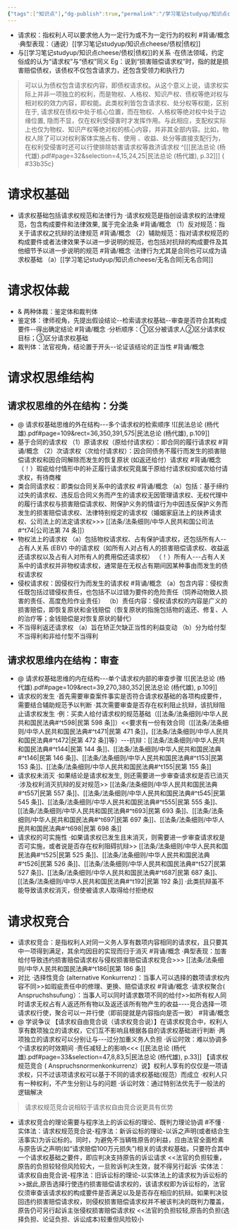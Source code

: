 ```yaml
---
{"tags":["知识点"],"dg-publish":true,"permalink":"/学习笔记studyup/知识点cheese/请求权/","dgPassFrontmatter":true,"created":"2024-07-02T12:43:47.052+08:00","updated":"2024-09-30T11:31:56.442+08:00"}
---
```


- 请求权：指权利人可以要求他人为一定行为或不为一定行为的权利 #背诵/概念 
·典型表现：（通说）[[学习笔记studyup/知识点cheese/债权\|债权]] 
- 与[[学习笔记studyup/知识点cheese/债权\|债权]]的关系
·在债法领域，约定俗成的认为“请求权”与“债权”同义
Eg：说到“损害赔偿请求权”时，指的就是损害赔偿债权，该债权不仅包含请求力，还包含受领力和执行力
>可以认为债权包含请求权内容，即债权请求权。从这个意义上说，请求权实际上并非⼀项独立的权利，而是物权、人格权、知识产权、债权等绝对权与相对权的效力内容，即权能。此类权利皆包含请求权、处分权等权能，区别在于, 请求杈在债权中处于核心位置，而在物权、人格权等绝对权中处于边缘位置, 隐而不显，仅在权利受侵害时才发挥作用。与此相应，支配权实际上也仅为物权、知识产权等绝对权的核心内容，并非其全部内容。比如，物权人除了可以对权利客体实施占有、使用 、收益、处分等直接支配行为，在权利受侵害时还可以行使排除妨害请求权等救济请求权 ^[[[民法总论 (杨代雄).pdf#page=32&selection=4,15,24,25\|民法总论 (杨代雄), p.32]]]
{ #33b35c}


# 请求权基础
- 请求权基础包括请求权规范和法律行为
·请求权规范是指创设请求权的法律规范，包含构成要件和法律效果, 属于完全法条 #背诵/概念 
（1）反对规范：指关于请求权之抗辩的法律规范 #背诵/概念 
（2）辅助规范：指对请求权规范的构成要件或者法律效果予以进⼀步说明的规范，也包括对抗辩的构成要件及其他细节予以进一步说明的规范 #背诵/概念 
·法律行为尤其是合同也可以成为请求权基础
（a）[[学习笔记studyup/知识点cheese/无名合同\|无名合同]]
# 请求权体裁
- & 两种体裁：鉴定体和裁判体
- 鉴定体：律师视角，先提出假设结论--检索请求权基础--审查是否符合其构成要件--得出确定结论 #背诵/概念 
·分析顺序：①区分被请求人②区分请求权目标；③区分请求权基础
- 裁判体：法官视角，结论置于开头--论证该结论的正当性 #背诵/概念 
# 请求权思维结构
## 请求权思维的外在结构：分类
- @ 请求权基础思维的外在结构---多个请求权的检索顺序
![[民法总论 (杨代雄).pdf#page=109&rect=36,350,391,575|民法总论 (杨代雄), p.109]]
- 基于合同的请求权
（1）原请求权（原给付请求权）：即合同的履行请求权 #背诵/概念 
（2）次请求权（次给付请求权）：因合同债务不履行而发生的损害赔偿请求权和因合同解除而发生的恢复原状 (如返还给付）请求权 #背诵/概念 
（！）瑕疵给付情形中的补正履行请求权究竟属于原给付请求权抑或次给付请求权，有待商榷
- 类合同请求权：即类似合同关系中的请求权 #背诵/概念 
（a）包括：基于缔约过失的请求权、违反后合同义务而产生的请求权无因管理请求权、无权代理中的履行请求权与损害赔偿请求权、附保护义务的情谊行为中因违反保护义务而发生的损害赔偿请求权、法律特别规定的请求权（婚姻家庭法上的扶养请求权、公司法上的法定请求权>>> [[法条/法条细则/中华人民共和国公司法#^t74\|公司法第 74 条]]）
- 物权法上的请求权
（a）包括物权请求权、占有保护请求权，还包括所有人--占有人关系 (EBV) 中的请求权（如所有人对占有人的损害赔偿请求权、收益返还请求权以及占有人对所有人的费用偿还请求权）
（！）所有人---占有人关系中的请求权并非物权请求权，通常是在无权占有期间因某种事由而发生的债权请求权
- 侵权请求权：因侵权行为而发生的请求权 #背诵/概念 
（a）包含内容：侵权责任既包括过错侵权责任，也包括不以过错为要件的危险责任（饲养动物致人损害的责任、高度危险作业责任）
（b）责任内容：侵权请求权的内容是广义的损害赔偿，即恢复原状和金钱赔偿（恢复原状的指施包括物的返还、修复、人的治疗等；金钱赔偿是对恢复原状的替代）
- 不当得利返还请求权
（a）旨在矫正欠缺正当性的利益变动
（b）分为给付型不当得利和非给付型不当得利
## 请求权思维内在结构：审查
- @ 请求权基础思维的内在结构---单个请求权内部的审查步骤
![[民法总论 (杨代雄).pdf#page=109&rect=39,270,380,352|民法总论 (杨代雄), p.109]]
- 请求权的发生
·首先需要审查案件事实是否符合请求权基础的各项构成要件，需要结合辅助规范予以判断
·其次需要审查是否存在权利阻止抗辩，该抗辩阻止请求权发生
·例：买卖人给付请求权的规范基础（[[法条/法条细则/中华人民共和国民法典#^t598\|民第 598 条]]）<<要求有一份有效合同（[[法条/法条细则/中华人民共和国民法典#^t471\|民第 471 条]]，[[法条/法条细则/中华人民共和国民法典#^t472\|民第 472 条]]等）---抗辩：[[法条/法条细则/中华人民共和国民法典#^t144\|民第 144 条]]、[[法条/法条细则/中华人民共和国民法典#^t146\|民第 146 条]]、[[法条/法条细则/中华人民共和国民法典#^t153\|民第 153 条]]、[[法条/法条细则/中华人民共和国民法典#^t155\|民第 155 条]]
- 请求权未消灭
·如果结论是请求权发生, 则还需要进⼀步审查请求权是否已消灭
·涉及权利消灭抗辩的反对规范>> [[法条/法条细则/中华人民共和国民法典#^t557\|民第 557 条]]、[[法条/法条细则/中华人民共和国民法典#^t545\|民第 545 条]]、[[法条/法条细则/中华人民共和国民法典#^t555\|民第 555 条]]、[[法条/法条细则/中华人民共和国民法典#^t693\|民第 693 条]]、[[法条/法条细则/中华人民共和国民法典#^t697\|民第 697 条]]、[[法条/法条细则/中华人民共和国民法典#^t698\|民第 698 条]]
- 请求权的可实施性
·如果请求权已发生且末消灭，则需要进⼀步审查请求权是否可实施，或者说是否存在权利阻碍抗辩>> [[法条/法条细则/中华人民共和国民法典#^t525\|民第 525 条]]、[[法条/法条细则/中华人民共和国民法典#^t526\|民第 526 条]]、[[法条/法条细则/中华人民共和国民法典#^t527\|民第 527 条]]、[[法条/法条细则/中华人民共和国民法典#^t687\|民第 687 条]]、[[法条/法条细则/中华人民共和国民法典#^t192\|民第 192 条]]
·此类抗辩虽不能导致请求权消灭，但使被请求人取得给付拒绝权
# 请求权竞合 
- 请求权竞合：是指权利人对同⼀义务人享有数项内容相同的请求权，且只要其中⼀项得到满足，其余均因目的实现而归于消灭 #背诵/概念 
·典型表现：加害给付导致违约损害赔偿请求权与侵权损害赔偿请求权竞合>>> [[法条/法条细则/中华人民共和国民法典#^t186\|民第 186 条]]
- 对比
·选择性竞合 (alternative Konkurrenz)：当事人可以选择的数项请求权内容不同>>如瑕疵责任中的修理、更换、赔偿请求权 #背诵/概念 
·请求权聚合( Anspruchshsufung）：当事人可以同时请求数项不同的给付>>如所有权人同时请求无权占有人返还所有物以及返还该所有物产生的收益----竞合选择一项请求权行使，聚合可以一并行使（即前提就是内容指向是否一致） #背诵/概念 
- @ 学说争议
【请求权自由竞合说（请求权竞合说）】在请求权竞合中，权利人享有数项独立的请求权，它们互不影响且根据各自的请求权基础进行判断
·两项独立的请求权可以分别让与---过分加重义务人负担
·诉讼时效：难以协调多个请求权的时效期间
·责任减轻上的影响<<< [[民法总论 (杨代雄).pdf#page=33&selection=47,8,83,5|民法总论 (杨代雄), p.33]]
【请求权规范竞合 ( Anspruchsnormenkonkurrenz）说】权利人享有的仅仅是⼀项请求权，只不过该项请求权可以基于不同的请求权基础(规范）而成立
·权利人只有一种权利，不产生分别让与的问题
·诉讼时效：通过特别法优先于⼀般法的逻辑解决
>请求权规范竞合说相较于请求权自由竞合说更具有优势

- 请求权竞合的理论需要与程序法上的诉讼标的理论、既判力理论协调 #不懂
·实体法：请求权规范竞合说-程序法：新诉讼标的理论-以诉之声明(或者结合生活事实)为诉讼标的。同时，为避免不当辆牲原告的利益，应由法官全面检素与原告诉之声明(如“请求赔偿100万元损失”)相关的请求权基础，只要符合其中⼀个请求权基础之要件，即应判决支持原告的诉讼请求 
<<法官的负担较重，原告的负担较轻但风险较大，⼀旦败诉判决生效，就不得另行起诉
·实体法：请求权自由竞合说-程序法：旧诉讼标的理论-以实体法上的请求权为诉讼标的>>据此,原告选择行使违约损害赔偿请求权的，该请求权即为诉讼标的，法官仅须审查该请求权的构成要件是否满足以及是否存在相应的抗辩。如果判决驳回违约损害赔偿请求权，则侵权损害赔偿请求权并不被该判决的既判力覆盖，原告仍可另行起诉主张侵权损害赔偿请求权
<<法官的负担较轻,原告的负担(选择负担、论证负担、诉讼成本)较重但风险较小

